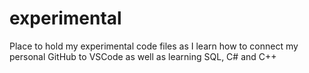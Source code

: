 # experimental
Place to hold my experimental code files as I learn how to connect my personal GitHub to VSCode as well as learning SQL, C# and C++
